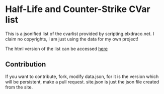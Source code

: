 # Half-Life and Counter-Strike CVar list
This is a jsonified list of the cvarlist provided by scripting.elxdraco.net.
I claim no copyrights, I am just using the data for my own project!

The html version of the list can be accessed [here](https://txdv.github.io/cstrike-cvarlist/)

## Contribution
If you want to contribute, fork, modify data.json, for it is the version
which will be persistent, make a pull request.
site.json is just the json file created from the site.
